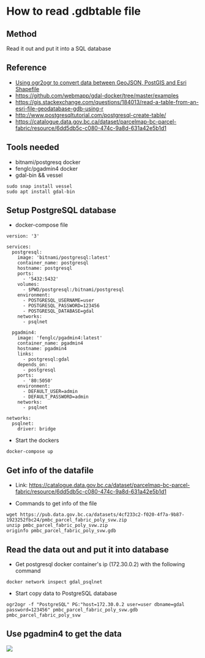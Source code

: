 # How to read .gdbtable file

## Method
Read it out and put it into a SQL database

## Reference
 - <a href='https://morphocode.com/using-ogr2ogr-convert-data-formats-geojson-postgis-esri-geodatabase-shapefiles/'>Using ogr2ogr to convert data between GeoJSON, PostGIS and Esri Shapefile</a>
 - https://github.com/webmapp/gdal-docker/tree/master/examples
 - https://gis.stackexchange.com/questions/184013/read-a-table-from-an-esri-file-geodatabase-gdb-using-r
 - http://www.postgresqltutorial.com/postgresql-create-table/
 - https://catalogue.data.gov.bc.ca/dataset/parcelmap-bc-parcel-fabric/resource/6dd5db5c-c080-474c-9a8d-631a42e5b1d1

## Tools needed
 - bitnami/postgresq docker
 - fenglc/pgadmin4 docker
 - gdal-bin && vessel
```
sudo snap install vessel
sudo apt install gdal-bin
```

## Setup PostgreSQL database
- docker-compose file
```
version: '3'

services:
  postgresql:
    image: 'bitnami/postgresql:latest'
    container_name: postgresql
    hostname: postgresql
    ports:
      - '5432:5432'
    volumes:
      - $PWD/postgresql:/bitnami/postgresql
    environment:
      - POSTGRESQL_USERNAME=user
      - POSTGRESQL_PASSWORD=123456
      - POSTGRESQL_DATABASE=gdal
    networks:
      - psqlnet

  pgadmin4:
    image: 'fenglc/pgadmin4:latest'
    container_name: pgadmin4
    hostname: pgadmin4
    links:
      - postgresql:gdal
    depends_on:
      - postgresql
    ports:
      - '80:5050'
    environment:
      - DEFAULT_USER=admin
      - DEFAULT_PASSWORD=admin
    networks:
      - psqlnet

networks:
  psqlnet:
    driver: bridge
```
 - Start the dockers
```
docker-compose up
```

## Get info of the datafile
- Link: https://catalogue.data.gov.bc.ca/dataset/parcelmap-bc-parcel-fabric/resource/6dd5db5c-c080-474c-9a8d-631a42e5b1d1

- Commands to get info of the file
```
wget https://pub.data.gov.bc.ca/datasets/4cf233c2-f020-4f7a-9b87-1923252fbc24/pmbc_parcel_fabric_poly_svw.zip
unzip pmbc_parcel_fabric_poly_svw.zip
originfo pmbc_parcel_fabric_poly_svw.gdb
```

## Read the data out and put it into database
 - Get postgresql docker container's ip (172.30.0.2) with the following command
```
docker network inspect gdal_psqlnet
```

 - Start copy data to PostgreSQL database
```
ogr2ogr -f "PostgreSQL" PG:"host=172.30.0.2 user=user dbname=gdal password=123456" pmbc_parcel_fabric_poly_svw.gdb pmbc_parcel_fabric_poly_svw
```

## Use pgadmin4 to get the data
<img src='https://user-images.githubusercontent.com/15996047/62485258-3e4b4180-b78a-11e9-87be-ddcc256936c2.jpeg'/>
